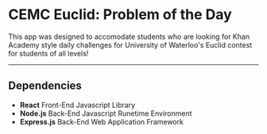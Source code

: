 # CEMC Euclid: Problem of the Day

This app was designed to accomodate students who are looking for Khan Academy style daily challenges for University of Waterloo's Euclid contest for students of all levels!

---

## Dependencies

- **React** Front-End Javascript Library
- **Node.js** Back-End Javascript Runetime Environment
- **Express.js** Back-End Web Application Framework
